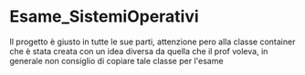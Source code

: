 # Esame_SistemiOperativi
Il progetto è giusto in tutte le sue parti, attenzione pero alla classe container che è stata creata con un idea
diversa da quella che il prof voleva, in generale non consiglio di copiare tale classe per l'esame
